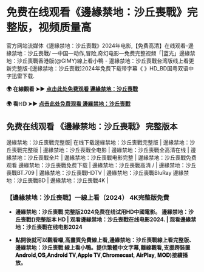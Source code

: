 # 免费在线观看《邊緣禁地：沙丘喪戰》完整版，视频质量高

官方网站流媒体《邊緣禁地：沙丘喪戰》2024年电影,【免费高清】在线观看-邊緣禁地：沙丘喪戰/ —中国—动作,冒险,奇幻电影—免费完整视频「|蓝光」邊緣禁地：沙丘喪戰香港版(@GIMY)線上看小鴨 - 邊緣禁地：沙丘喪戰台湾版线上看更新完整版-[邊緣禁地：沙丘喪戰]2024年免费下载带字幕《 》HD_BD国粤双语中字迅雷下载.

**🌍 在線觀看 ➤► [点击此处免费观看 邊緣禁地：沙丘喪戰](https://weflix.cloud/zh/movie/365177/borderlands-gityawzh)**

**🌍 看ℍ𝔻 ➤► [点击此处免费观看 邊緣禁地：沙丘喪戰](https://weflix.cloud/zh/movie/365177/borderlands-gityawzh)**

## 免费在线观看 《邊緣禁地：沙丘喪戰》 完整版本
邊緣禁地：沙丘喪戰完整版| 在线下载邊緣禁地：沙丘喪戰完整版 | 邊緣禁地：沙丘喪戰完整版 | 邊緣禁地：沙丘喪戰全电影 | 邊緣禁地：沙丘喪戰全高清在线 | 邊緣禁地：沙丘喪戰全片 | 邊緣禁地：沙丘喪戰电影完整 | 邊緣禁地：沙丘喪戰免费观看 邊緣禁地：沙丘喪戰免费下载 | 邊緣禁地：沙丘喪戰高清 / | 邊緣禁地：沙丘喪戰BT.709 | 邊緣禁地：沙丘喪戰HDTV | 邊緣禁地：沙丘喪戰BluRay 邊緣禁地：沙丘喪戰BD | 邊緣禁地：沙丘喪戰4K |

### 【邊緣禁地：沙丘喪戰】一線上看（2024） 4K完整版免費

- **邊緣禁地：沙丘喪戰 完整版2024免费在线试用HD中國電影。 邊緣禁地：沙丘喪戰()完整版本 HD | 观看邊緣禁地：沙丘喪戰在线电影2024. | 观看邊緣禁地：沙丘喪戰在线电影2024**

- **點開後就可以觀看囉,高畫質免費線上看,邊緣禁地：沙丘喪戰線上看完整版、邊緣禁地：沙丘喪戰 線上看小鴨。提供繁體中文字幕,離線觀看,支援跨裝置𝐀𝐧𝐝𝐫𝐨𝐢𝐝,𝐎𝐒,𝐀𝐧𝐝𝐫𝐨𝐢𝐝 𝐓𝐕,𝐀𝐩𝐩𝐥𝐞 𝐓𝐕,𝐂𝐡𝐫𝐨𝐦𝐞𝐜𝐚𝐬𝐭, 𝐀𝐢𝐫𝐏𝐥𝐚𝐲, 𝐌𝐎𝐃)接續播放。**
